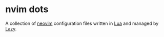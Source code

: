 # nvim dots

A collection of [neovim](https://neovim.io) configuration files written in [Lua](https://www.lua.org) and managed by [Lazy](https://github.com/folke/lazy.nvim).
